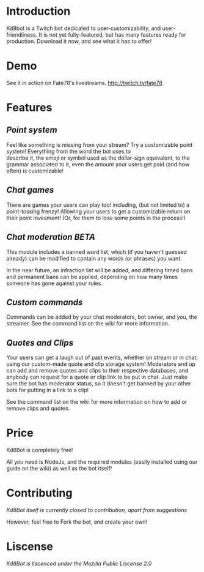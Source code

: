 # Introduction
Kd8bot is a Twitch bot dedicated to user-customizability, and user-friendliness.
It is not yet fully-featured, but has many features ready for production.
Download it now, and see what it has to offer!

# Demo
See it in action on Fate78's livestreams. http://twitch.tv/fate78

# Features
*Point system*
------------------------------------
  Feel like something is missing from your stream? Try a customizable point system! Everything from the word the bot uses to\
  describe it, the emoji or symbol used as the dollar-sign equivalent, to the grammar associated to it, even the amount your 
  users get paid (and how often) is customizable!

*Chat games*
------------------------------------
  There are games your users can play too! including, (but not limited to) a point-tossing frenzy! Allowing your users to get a 
  customizable return on their point invesment! (Or, for them to lose some points in the process!)

*Chat moderation* *BETA*
------------------------------------
  This module includes a banned word list, which (if you haven't guessed already) can be modified to contain any words 
  (or phrases) you want.

  In the near future, an infraction list will be added, and differing timed bans and permanent bans can be applied, depending on how 
  many times someone has gone against your rules.

*Custom commands*
------------------------------------
  Commands can be added by your chat moderators, bot owner, and you, the streamer. See the command list on the wiki for more
  information.

*Quotes and Clips*
------------------------------------
  Your users can get a laugh out of past events, whether on stream or in chat, using our custom-made quote and clip storage system!
  Moderators and up can add and remove quotes and clips to their respective databases, and anybody can request for a quote or clip 
  link to be put in chat. Just make sure the bot has moderator status, so it doesn't get banned by your other bots for putting in a link
  to a clip!

  See the command list on the wiki for more information on how to add or remove clips and quotes.

 # Price
Kd8Bot is completely free!

All you need is NodeJs, and the required modules (easily installed using our guide on the wiki) as well 
as the bot itself!

# Contributing
*Kd8Bot itself is currently closed to contribution, apart from suggestions*

However, feel free to Fork the bot, and create your own!
    
# Liscense
*Kd8Bot is liscenced under the Mozilla Public Liscense 2.0*
